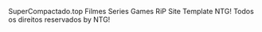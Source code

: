 SuperCompactado.top Filmes Series Games RiP  Site Template NTG!
Todos os direitos reservados by NTG!

